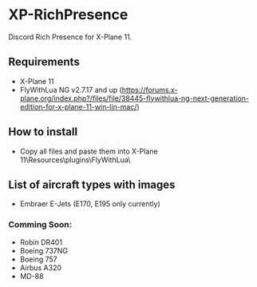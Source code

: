 # XP-RichPresence
Discord Rich Presence for X-Plane 11.
## Requirements
- X-Plane 11
- FlyWithLua NG v2.7.17 and up (https://forums.x-plane.org/index.php?/files/file/38445-flywithlua-ng-next-generation-edition-for-x-plane-11-win-lin-mac/)
## How to install
- Copy all files and paste them into X-Plane 11\Resources\plugins\FlyWithLua\
## List of aircraft types with images
- Embraer E-Jets (E170, E195 only currently)
### Comming Soon:
- Robin DR401
- Boeing 737NG
- Boeing 757
- Airbus A320
- MD-88